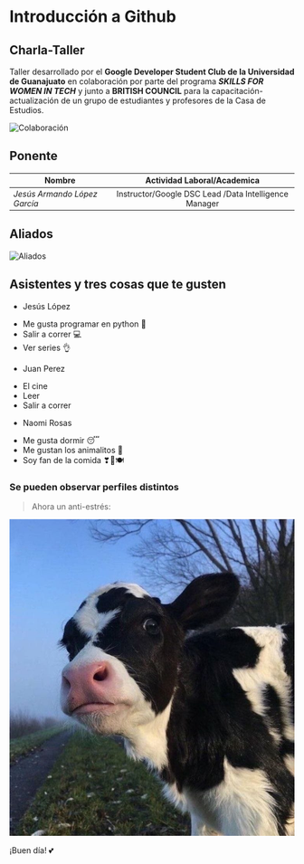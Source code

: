 # Introducción a Github

## Charla-Taller 

Taller desarrollado por el **Google Developer Student Club de la Universidad de Guanajuato** en colaboración por parte del programa _**SKILLS FOR WOMEN IN TECH**_  y junto a **BRITISH COUNCIL** para la capacitación-actualización de un grupo de estudiantes y profesores de la Casa de Estudios. 

![Colaboración](img/hackwomen.png)

## Ponente

| Nombre                                  | Actividad Laboral/Academica                                          |
| -----------------------------------     |:--------------------------------------------------------------------:|
| _Jesús Armando López García_            | Instructor/Google DSC Lead /Data Intelligence Manager                |


## Aliados

![Aliados](img/britishcouncil.png)


## Asistentes y tres cosas que te gusten

* Jesús López 

- Me gusta programar en python 🐍
- Salir a correr 💻
- Ver series 👌

* Juan Perez

- El cine
- Leer
- Salir a correr

* Naomi Rosas

- Me gusta dormir 😴
- Me gustan los animalitos 🥰
- Soy fan de la comida ❣🍕🍽

### Se pueden observar perfiles distintos

> Ahora un anti-estrés:

![Vaquita](img/vaquita.jpeg)

¡Buen día! 💕

